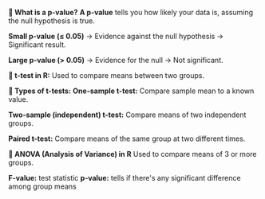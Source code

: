 **🔹 What is a p-value?**
**A p-value** tells you how likely your data is, assuming the null hypothesis is true.

**Small p-value (≤ 0.05)** → Evidence against the null hypothesis → Significant result.

**Large p-value (> 0.05)** → Evidence for the null → Not significant.

**🔹 t-test in R:**
Used to compare means between two groups.

**📌 Types of t-tests:**
**One-sample t-test:** Compare sample mean to a known value.

**Two-sample (independent) t-test:** Compare means of two independent groups.

**Paired t-test:** Compare means of the same group at two different times.

**🔹 ANOVA (Analysis of Variance) in R**
Used to compare means of 3 or more groups.

**F-value:** test statistic
**p-value:** tells if there's any significant difference among group means
